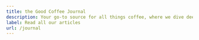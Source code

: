 ```yaml
---
title: the Good Coffee Journal
description: Your go-to source for all things coffee, where we dive deep into the world of specialty brews, share tips for finding the best coffee places, and explore the captivating design of coffee shops.
label: Read all our articles
url: /journal
---
```

